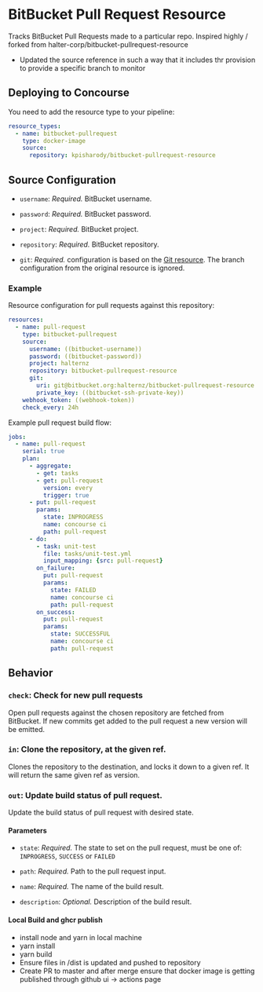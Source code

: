 # BitBucket Pull Request Resource

Tracks BitBucket Pull Requests made to a particular repo.
Inspired highly / forked from halter-corp/bitbucket-pullrequest-resource
* Updated the source reference in such a way that it includes thr provision to provide a specific branch to monitor
## Deploying to Concourse

You need to add the resource type to your pipeline:

```yaml
resource_types:
  - name: bitbucket-pullrequest
    type: docker-image
    source:
      repository: kpisharody/bitbucket-pullrequest-resource
```

## Source Configuration

* `username`: *Required.* BitBucket username.

* `password`: *Required.* BitBucket password.

* `project`: *Required.* BitBucket project.

* `repository`: *Required.* BitBucket repository.

* `git`: *Required.* configuration is based on the [Git resource](https://github.com/concourse/git-resource). The branch configuration from the original resource is ignored. 


### Example

Resource configuration for pull requests against this repository:

``` yaml
resources:
  - name: pull-request
    type: bitbucket-pullrequest
    source:
      username: ((bitbucket-username))
      password: ((bitbucket-password))
      project: halternz
      repository: bitbucket-pullrequest-resource
      git:
        uri: git@bitbucket.org:halternz/bitbucket-pullrequest-resource.git
        private_key: ((bitbucket-ssh-private-key))
    webhook_token: ((webhook-token))
    check_every: 24h
```

Example pull request build flow:

``` yaml
jobs:
  - name: pull-request
    serial: true
    plan:
      - aggregate:
        - get: tasks
        - get: pull-request
          version: every
          trigger: true
      - put: pull-request
        params:
          state: INPROGRESS
          name: concourse ci
          path: pull-request
      - do:
        - task: unit-test
          file: tasks/unit-test.yml
          input_mapping: {src: pull-request}
        on_failure:
          put: pull-request
          params:
            state: FAILED
            name: concourse ci
            path: pull-request
        on_success:
          put: pull-request
          params:
            state: SUCCESSFUL
            name: concourse ci
            path: pull-request
```

## Behavior

### `check`: Check for new pull requests

Open pull requests against the chosen repository are fetched from BitBucket. If
new commits get added to the pull request a new version will be emitted.

### `in`: Clone the repository, at the given ref.

Clones the repository to the destination, and locks it down to a given ref.
It will return the same given ref as version.

### `out`: Update build status of pull request.

Update the build status of pull request with desired state.

#### Parameters

* `state`: *Required.* The state to set on the pull request, must be one of:
`INPROGRESS`, `SUCCESS` or `FAILED`

* `path`: *Required.* Path to the pull request input.

* `name`: *Required.* The name of the build result.

* `description`: *Optional.* Description of the build result.

#### Local Build and ghcr publish

* install node and yarn in local machine
* yarn install
* yarn build
* Ensure files in /dist is updated and pushed to repository
* Create PR to master and after merge ensure that docker image is getting published through github ui -> actions page

